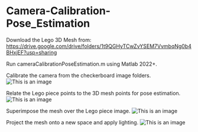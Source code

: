 # Camera-Calibration-Pose_Estimation

Download the Lego 3D Mesh from: https://drive.google.com/drive/folders/1t9QGHyTCwZvYSEM7VvmbqNg0b4BHxjEF?usp=sharing

Run cameraCalibrationPoseEstimation.m using Matlab 2022+.

Calibrate the camera from the checkerboard image folders.
![This is an image](Results/camCalibApp)

Relate the Lego piece points to the 3D mesh points for pose estimation.
![This is an image](Results/clickPoints)

Superimpose the mesh over the Lego piece image.
![This is an image](Results/meshSuperimposed)

Project the mesh onto a new space and apply lighting.
![This is an image](Results/image21KLighting)


